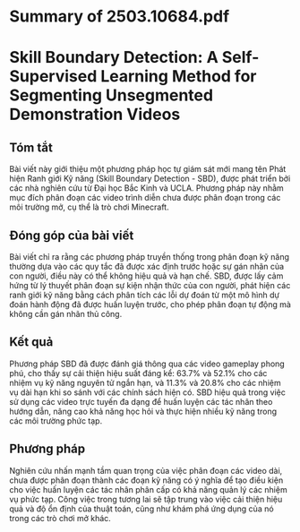 # Summary of 2503.10684.pdf

# Skill Boundary Detection: A Self-Supervised Learning Method for Segmenting Unsegmented Demonstration Videos

## Tóm tắt
Bài viết này giới thiệu một phương pháp học tự giám sát mới mang tên Phát hiện Ranh giới Kỹ năng (Skill Boundary Detection - SBD), được phát triển bởi các nhà nghiên cứu từ Đại học Bắc Kinh và UCLA. Phương pháp này nhằm mục đích phân đoạn các video trình diễn chưa được phân đoạn trong các môi trường mở, cụ thể là trò chơi Minecraft.

## Đóng góp của bài viết
Bài viết chỉ ra rằng các phương pháp truyền thống trong phân đoạn kỹ năng thường dựa vào các quy tắc đã được xác định trước hoặc sự gán nhãn của con người, điều này có thể không hiệu quả và hạn chế. SBD, được lấy cảm hứng từ lý thuyết phân đoạn sự kiện nhận thức của con người, phát hiện các ranh giới kỹ năng bằng cách phân tích các lỗi dự đoán từ một mô hình dự đoán hành động đã được huấn luyện trước, cho phép phân đoạn tự động mà không cần gán nhãn thủ công.

## Kết quả
Phương pháp SBD đã được đánh giá thông qua các video gameplay phong phú, cho thấy sự cải thiện hiệu suất đáng kể: 63.7% và 52.1% cho các nhiệm vụ kỹ năng nguyên tử ngắn hạn, và 11.3% và 20.8% cho các nhiệm vụ dài hạn khi so sánh với các chính sách hiện có. SBD hiệu quả trong việc sử dụng các video trực tuyến đa dạng để huấn luyện các tác nhân theo hướng dẫn, nâng cao khả năng học hỏi và thực hiện nhiều kỹ năng trong các môi trường phức tạp.

## Phương pháp
Nghiên cứu nhấn mạnh tầm quan trọng của việc phân đoạn các video dài, chưa được phân đoạn thành các đoạn kỹ năng có ý nghĩa để tạo điều kiện cho việc huấn luyện các tác nhân phân cấp có khả năng quản lý các nhiệm vụ phức tạp. Công việc trong tương lai sẽ tập trung vào việc cải thiện hiệu quả và độ ổn định của thuật toán, cũng như khám phá ứng dụng của nó trong các trò chơi mở khác.
